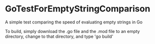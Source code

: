 # GoTestForEmptyStringComparison
A simple test comparing the speed of evaluating empty strings in Go

To build, simply download the .go file and the .mod file to an empty directory, change to that directory, and type 'go build'
